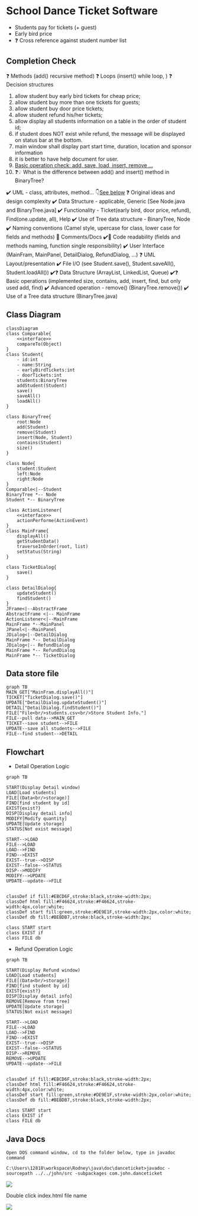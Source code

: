 <h1>School Dance Ticket Software</h1>

* Students pay for tickets (+ guest)
* Early bird price
* ❓ Cross reference against student number list

## Completion Check
❓ Methods (add() recursive method)
❓ Loops (insert() while loop, )
❓ Decision structures
1. allow student buy early bird tickets for cheap price;
2. allow student buy more than one tickets for guests;
3. allow student buy door price tickets;
4. allow student refund his/her tickets;
5. allow display all students information on a table in the order of student id;
6. if student does NOT exist while refund, the message will be displayed on status bar at the bottom.
7. main window shall display part start time, duration, location and sponsor information
8. it is better to have help document for user.
9. [Basic operation check: add, save, load, insert, remove ...](Test.java)
10. ❓💡 What is the difference between add() and insert() method in BinaryTree?


✔️ UML - class, attributes, method... 👇[See below](#class-diagram)
❓ Original ideas and design complexity
✔️ Data Structure - applicable, Generic [See Node.java and BinaryTree.java]
✔️ Functionality - Ticket(early bird, door price, refund), Find(one.update, all), Help
✔️ Use of Tree data structure - BinaryTree, Node
✔️ Naming conventions (Camel style, upercase for class, lower case for fields and methods)
🔨 Comments/Docs
✔️🔨 Code readability (fields and methods naming, function single responsibility)
✔️ User Interface (MainFram, MainPanel, DetailDialog, RefundDialog, ...)
❓ UML Layout/presentation
✔️ File I/O (see Student.save(), Student.saveAll(), Student.loadAll())
✔️❓ Data Structure (ArrayList, LinkedList, Queue)
✔️❓ Basic operations (implemented size, contains, add, insert, find, but only used add, find)
✔️ Advanced operation - remove() (BinaryTree.remove())
✔️ Use of a Tree data structure (BinaryTree.java)

## Class Diagram
```mermaid
classDiagram
class Comparable{
    <<interface>>
    compareTo(Object)
}
class Student{
    - id:int
    - name:String
    - earlyBirdTickets:int
    - doorTickets:int
    students:BinaryTree
    addStudent(Student)
    save()
    saveAll()
    loadAll()
}

class BinaryTree{
    root:Node
    add(Student)
    remove(Student)
    insert(Node, Student)
    contains(Student)
    size()
}

class Node{
    student:Student
    left:Node
    right:Node
}
Comparable<|--Student
BinaryTree *-- Node
Student *-- BinaryTree

class ActionListener{
    <<interface>>
    actionPerforme(ActionEvent)
}
class MainFrame{
    displayAll()
    getStudentData()
    traverseInOrder(root, list)
    setStatus(String)
}

class TicketDialog{
    save()
}

class DetailDialog{
    updateStudent()
    findStudent()
}
JFrame<|--AbstractFrame
AbstractFrame <|-- MainFrame
ActionListener<|--MainFrame
MainFrame *--MainPanel
JPanel<|--MainPanel
JDialog<|--DetailDialog
MainFrame *-- DetailDialog
JDialog<|-- RefundDialog
MainFrame *-- RefundDialog
MainFrame *-- TicketDialog
```
## Data store file
```mermaid
graph TB
MAIN_GET["MainFram.displayAll()"]
TICKET["TicketDialog.save()"]
UPDATE["DetailDialog.updateStudent()"]
DETAIL["DetailDialog.findStudent()"]
FILE["File<br/>students.csv<br/>Store Student Info."]
FILE--pull data-->MAIN_GET
TICKET--save student-->FILE
UPDATE--save all students-->FILE
FILE--find student-->DETAIL
```

## Flowchart
* Detail Operation Logic
```mermaid
graph TB

START(Display Detail window)
LOAD[Load students]
FILE[(Data<br/>storage)]
FIND[find student by id]
EXIST{exist?}
DISP[Display detail info]
MODIFY[Modify quantity]
UPDATE[Update storage]
STATUS[Not exist message]

START-->LOAD
FILE-->LOAD
LOAD-->FIND
FIND-->EXIST
EXIST--true-->DISP
EXIST--false-->STATUS
DISP-->MODIFY
MODIFY-->UPDATE
UPDATE--update-->FILE


classDef if fill:#EBCD6F,stroke:black,stroke-width:2px;
classDef html fill:#F46624,stroke:#F46624,stroke-width:4px,color:white;
classDef start fill:green,stroke:#DE9E1F,stroke-width:2px,color:white;
classDef db fill:#BEBDB7,stroke:black,stroke-width:2px;

class START start
class EXIST if
class FILE db
```

* Refund Operation Logic
```mermaid
graph TB

START(Display Refund window)
LOAD[Load students]
FILE[(Data<br/>storage)]
FIND[find student by id]
EXIST{exist?}
DISP[Display detail info]
REMOVE[Remove from tree]
UPDATE[Update storage]
STATUS[Not exist message]

START-->LOAD
FILE-->LOAD
LOAD-->FIND
FIND-->EXIST
EXIST--true-->DISP
EXIST--false-->STATUS
DISP-->REMOVE
REMOVE-->UPDATE
UPDATE--update-->FILE


classDef if fill:#EBCD6F,stroke:black,stroke-width:2px;
classDef html fill:#F46624,stroke:#F46624,stroke-width:4px,color:white;
classDef start fill:green,stroke:#DE9E1F,stroke-width:2px,color:white;
classDef db fill:#BEBDB7,stroke:black,stroke-width:2px;

class START start
class EXIST if
class FILE db
```

## Java Docs
```DOS
Open DOS command window, cd to the folder below, type in javadoc command

C:\Users\12818\workspace\Rodney\java\doc\danceticket>javadoc -sourcepath ../../john/src -subpackages com.john.danceticket
```
![](images/javadoc.png)

Double click index.html file name

![](images/index-html.png)